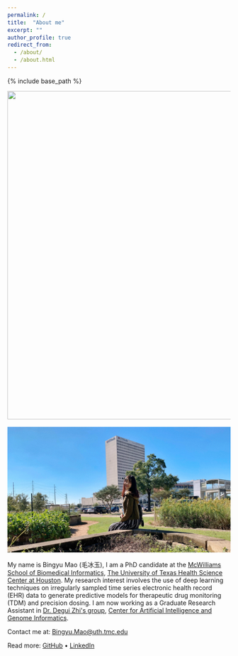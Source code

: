 ```yaml
---
permalink: /
title:  "About me"
excerpt: ""
author_profile: true
redirect_from: 
  - /about/
  - /about.html
---
```


{% include base_path %}

<img src=https://github.com/bingyumao/bingyumao.github.io/tree/master/images/profile.jpg style="width:540px;height:740px;">

![github small](/images/profile.jpg)


My name is Bingyu Mao (毛冰玉), I am a PhD candidate at the [McWilliams School of Biomedical Informatics](https://sbmi.uth.edu/), [The University of Texas Health Science Center at Houston](https://www.uth.edu/). My research interest involves the use of deep learning techniques on irregularly sampled time series electronic health record (EHR) data to generate predictive models for therapeutic drug monitoring (TDM) and precision dosing. 
I am now working as a Graduate Research Assistant in [Dr. Degui Zhi's group](https://zhigroup.github.io/), [Center for Artificial Intelligence and Genome Informatics](https://sbmi.uth.edu/aigi).  <br>


Contact me at: [Bingyu.Mao@uth.tmc.edu](mailto:Bingyu.Mao@uth.tmc.edu) <br>

Read more: [GitHub](https://github.com/BingyuMao)  • [LinkedIn](https://www.linkedin.com/in/bingyu-mao/)
